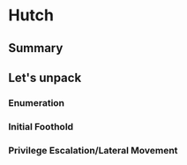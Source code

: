 # Hutch

## Summary





## Let's unpack



### Enumeration





### Initial Foothold







### Privilege Escalation/Lateral Movement





